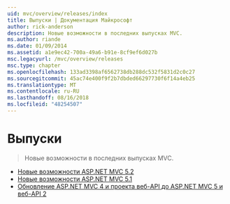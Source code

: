 ```yaml
---
uid: mvc/overview/releases/index
title: Выпуски | Документация Майкрософт
author: rick-anderson
description: Новые возможности в последних выпусках MVC.
ms.author: riande
ms.date: 01/09/2014
ms.assetid: a1e9ec42-700a-49a6-b91e-8cf9ef6d027b
msc.legacyurl: /mvc/overview/releases
msc.type: chapter
ms.openlocfilehash: 133ad3398af6562738db288dc532f5831d2c0c27
ms.sourcegitcommit: 45ac74e400f9f2b7dbded66297730f6f14a4eb25
ms.translationtype: MT
ms.contentlocale: ru-RU
ms.lasthandoff: 08/16/2018
ms.locfileid: "48254507"
---
```

<a name="releases"></a>Выпуски
====================
> Новые возможности в последних выпусках MVC.


- [Новые возможности ASP.NET MVC 5.2](whats-new-in-aspnet-mvc-52.md)
- [Новые возможности ASP.NET MVC 5.1](mvc51-release-notes.md)
- [Обновление ASP.NET MVC 4 и проекта веб-API до ASP.NET MVC 5 и веб-API 2](how-to-upgrade-an-aspnet-mvc-4-and-web-api-project-to-aspnet-mvc-5-and-web-api-2.md)
